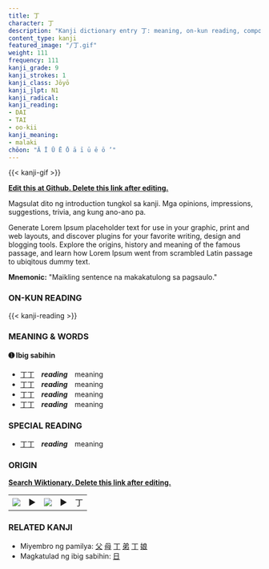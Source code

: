 ```yaml
---
title: 丁
character: 丁
description: "Kanji dictionary entry 丁: meaning, on-kun reading, compounds, origin, related kanji"
content_type: kanji
featured_image: "/丁.gif"
weight: 111
frequency: 111
kanji_grade: 9
kanji_strokes: 1
kanji_class: Jōyō
kanji_jlpt: N1
kanji_radical: 
kanji_reading: 
- DAI
- TAI
- oo-kii
kanji_meaning:
- malaki
chōon: "Ā Ī Ū Ē Ō ā ī ū ē ō ’"
---
```

[//]: # (Don't edit the line below. Kanji animated GIF code is automatically generated.)
{{< kanji-gif >}}

[//]: # (Edit below this line.)

**[Edit this at Github. Delete this link after editing.](https://github.com/tim0g/tim/tree/main/content/kanji/丁/index.md)**

Magsulat dito ng introduction tungkol sa kanji. Mga opinions, impressions, suggestions, trivia, ang kung ano-ano pa.

Generate Lorem Ipsum placeholder text for use in your graphic, print and web layouts, and discover plugins for your favorite writing, design and blogging tools. Explore the origins, history and meaning of the famous passage, and learn how Lorem Ipsum went from scrambled Latin passage to ubiqitous dummy text.
 
**Mnemonic:** "Maikling sentence na makakatulong sa pagsaulo."

### ON-KUN READING

[//]: # (Don't edit the line below. ON-KUN READING code is automatically generated.)
{{< kanji-reading >}}

### MEANING & WORDS

#### ➊ **Ibig sabihin**
  - [丁](../丁)[丁](../丁)　***reading***　meaning
  - [丁](../丁)[丁](../丁)　***reading***　meaning
  - [丁](../丁)[丁](../丁)　***reading***　meaning
  - [丁](../丁)[丁](../丁)　***reading***　meaning

### SPECIAL READING
  - [丁](../丁)[丁](../丁)　***reading***　meaning

### ORIGIN

**[Search Wiktionary. Delete this link after editing.](https://wiktionary.org/wiki/丁)**
<table class="kanji-table"><tr><td>
<img src="60px-丁-bronze.svg.png">
</td><td>▶</td><td>
<img src="60px-丁-oracle.svg.png">
</td><td>▶</td>
<td class="kanji-origin">丁</td>
</tr></table>

### RELATED KANJI
- Miyembro ng pamilya: [父](../父) [母](../母) [丁](../丁) [弟](../弟) [丁](../丁) [娘](../娘)
- Magkatulad ng ibig sabihin: [日](../日)
